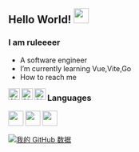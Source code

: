 [comment]: <> (### Hi there 👋)

<!--
**ruleeeer/ruleeeer** is a ✨ _special_ ✨ repository because its `README.md` (this file) appears on your GitHub profile.

Here are some ideas to get you started:

- 🔭 I’m currently working on ...
- 🌱 I’m currently learning ...
- 👯 I’m looking to collaborate on ...
- 🤔 I’m looking for help with ...
- 💬 Ask me about ...
- 📫 How to reach me: ...
- 😄 Pronouns: ...
- ⚡ Fun fact: ...
-->

## Hello World! <img src="https://raw.githubusercontent.com/iampavangandhi/iampavangandhi/master/gifs/Hi.gif" width="30px"></h2>
### I am ruleeeer
- A software engineer
- I’m currently learning Vue,Vite,Go
- How to reach me

<a href="https://github.com/ruleeeer">
  <img align="left" alt="Ajay's Github" width="23px" src="https://cdn.jsdelivr.net/npm/simple-icons@v3/icons/github.svg" />
  </a>
  <a href="https://t.me/ruleeeer">
  <img align="left" alt="Ajay's Telegram" width="23px" src="https://cdn.jsdelivr.net/npm/simple-icons@v3/icons/telegram.svg" />
  </a>
  <a href="mailto:me@ruleeeer.cn">
  <img align="left" alt="Ajay's Telegram" width="23px" src="https://cdn.jsdelivr.net/npm/simple-icons@v3/icons/gmail.svg" />
  </a>
  

### Languages
  <img  width="30px" src="https://cdn.jsdelivr.net/npm/simple-icons@3.1.0/icons/typescript.svg"/>
  <img  width="30px" src="https://cdn.jsdelivr.net/npm/simple-icons@3.1.0/icons/javascript.svg"/>
  <img  width="30px" src="https://cdn.jsdelivr.net/npm/simple-icons@3.1.0/icons/java.svg"/>


[![我的 GitHub 数据](https://github-readme-stats.vercel.app/api?username=ruleeeer)]()
